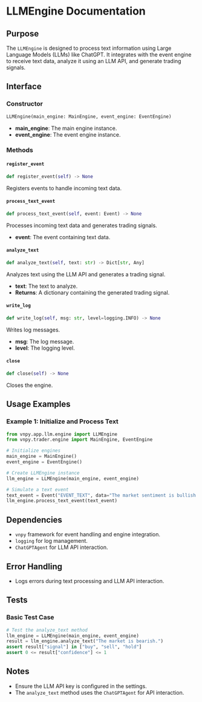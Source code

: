 # LLMEngine Documentation

## Purpose
The `LLMEngine` is designed to process text information using Large Language Models (LLMs) like ChatGPT. It integrates with the event engine to receive text data, analyze it using an LLM API, and generate trading signals.

## Interface
### Constructor
```python
LLMEngine(main_engine: MainEngine, event_engine: EventEngine)
```
- **main_engine**: The main engine instance.
- **event_engine**: The event engine instance.

### Methods
#### `register_event`
```python
def register_event(self) -> None
```
Registers events to handle incoming text data.

#### `process_text_event`
```python
def process_text_event(self, event: Event) -> None
```
Processes incoming text data and generates trading signals.
- **event**: The event containing text data.

#### `analyze_text`
```python
def analyze_text(self, text: str) -> Dict[str, Any]
```
Analyzes text using the LLM API and generates a trading signal.
- **text**: The text to analyze.
- **Returns**: A dictionary containing the generated trading signal.

#### `write_log`
```python
def write_log(self, msg: str, level=logging.INFO) -> None
```
Writes log messages.
- **msg**: The log message.
- **level**: The logging level.

#### `close`
```python
def close(self) -> None
```
Closes the engine.

## Usage Examples
### Example 1: Initialize and Process Text
```python
from vnpy.app.llm.engine import LLMEngine
from vnpy.trader.engine import MainEngine, EventEngine

# Initialize engines
main_engine = MainEngine()
event_engine = EventEngine()

# Create LLMEngine instance
llm_engine = LLMEngine(main_engine, event_engine)

# Simulate a text event
text_event = Event("EVENT_TEXT", data="The market sentiment is bullish.")
llm_engine.process_text_event(text_event)
```

## Dependencies
- `vnpy` framework for event handling and engine integration.
- `logging` for log management.
- `ChatGPTAgent` for LLM API interaction.

## Error Handling
- Logs errors during text processing and LLM API interaction.

## Tests
### Basic Test Case
```python
# Test the analyze_text method
llm_engine = LLMEngine(main_engine, event_engine)
result = llm_engine.analyze_text("The market is bearish.")
assert result["signal"] in ["buy", "sell", "hold"]
assert 0 <= result["confidence"] <= 1
```

## Notes
- Ensure the LLM API key is configured in the settings.
- The `analyze_text` method uses the `ChatGPTAgent` for API interaction.